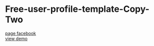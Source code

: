 # Free-user-profile-template-Copy-Two
<a href="https://www.facebook.com/Webi4u-670245179977567">page facebook</a><br/>
<a href="http://webi4u.com/web/article/Free-user-profile-template-Copy-Two/page/0">view demo</a>

